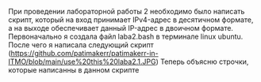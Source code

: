 При проведении лабораторной работы 2 необходимо было написать скрипт, который на вход принимает IPv4-адрес в десятичном формате, а на выходе обеспечивает данный IP-адрес в двоичном формате. 
Первоначально я создала файл laba2.bash в терминале linux ubuntu. После чего я написала следующий скрипт
(https://github.com/patimakerr/patimakerr-in-ITMO/blob/main/use%20this%20laba2.1.JPG)
Теперь объясню строчки, которые написанны в данном скрипте
